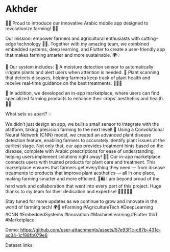 # Akhder
🌱🚀 Proud to introduce our innovative Arabic mobile app designed to revolutionize farming! 🚀🌱

Our mission: empower farmers and agricultural enthusiasts with cutting-edge technology 🤖🌾. Together with my amazing team, we combined embedded systems, deep learning, and Flutter to create a user-friendly app that makes farming smarter and more sustainable. 🌍💡

🔧 Our system includes: 🌿 A moisture detection sensor to automatically irrigate plants and alert users when attention is needed. 📱 Plant scanning that detects diseases, helping farmers keep track of plant health and receive real-time guidance on the best treatments. 🧑‍🌾🌱

🌟 In addition, we developed an in-app marketplace, where users can find specialized farming products to enhance their crops’ aesthetics and health. 🌻🌾

What sets us apart? 💡

We didn’t just design an app, we built a small sensor to integrate with the platform, taking precision farming to the next level! 🚜
Using a Convolutional Neural Network (CNN) model, we created an advanced plant disease detection feature, enabling farmers to accurately identify plant issues at the earliest stage. Not only that, our app provides treatment hints based on the disease, complete with Arabic prescriptions for ease of understanding, helping users implement solutions right away! 🌿💊
Our in-app marketplace connects users with trusted products for plant care and treatment. This marketplace ensures that farmers get everything they need — from disease treatments to products that improve plant aesthetics — all in one place, making farming smarter and more efficient. 🌱🛍️
I am beyond proud of the hard work and collaboration that went into every part of this project. Huge thanks to my team for their dedication and expertise! 🙌👩‍💻👨‍💻

Stay tuned for more updates as we continue to grow and innovate in the world of farming tech! 🌍🌿 #Farming #AgricultureTech #DeepLearning #CNN #EmbeddedSystems #Innovation #MachineLearning #Flutter #IoT #Marketplace

Demo:
https://github.com/user-attachments/assets/57e93f1c-c87b-431e-ac34-1cf88fb079e6

Dataset links:
